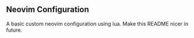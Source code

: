 ## Neovim Configuration

A basic custom neovim configuration using lua. Make this README nicer in future.
